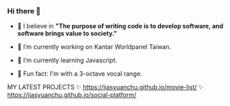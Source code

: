 ### Hi there 👋

- 💬 I believe in **"The purpose of writing code is to develop software, and software brings value to society."**

- 🔭 I’m currently working on Kantar Worldpanel Taiwan.
- 🌱 I’m currently learning Javascript.
- 🎵 Fun fact: I'm with a 3-octave vocal range.

MY LATEST PROJECTS 
✨ https://jiasyuanchu.github.io/movie-list/
✨ https://jiasyuanchu.github.io/social-platform/

<!--
**jiasyuanchu/jiasyuanchu** is a ✨ _special_ ✨ repository because its `README.md` (this file) appears on your GitHub profile.


**- 🔭 I’m currently working on Kantar Worldpanel Taiwan.**
- 🌱 I’m currently learning Javascript.
- 💬 My believe in "The purpose of writing code is to develop software, and software brings value to society."
- 📫 How to reach me: jiasyuanchu@gmail.com
- 🎵 Fun fact: I'm with a 3-octave vocal range.
